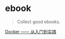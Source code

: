 # ebook

> Collect good ebooks.

[Docker —— 从入门到实践](https://legacy.gitbook.com/book/yeasy/docker_practice/details)
